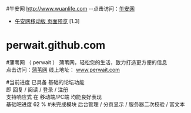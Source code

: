 #午安网 http://www.wuanlife.com
--点击访问：[午安网](http://wuanlife.com/)<br>

- [午安网移动版 页面预览](http://perwait.github.io/wuanlifeMobile/show.html) <span class="std-rec">[1.3]</span>

# perwait.github.com
#蒲苇网 （ perwait ）
蒲苇网，轻松您的生活，致力打造更方便的信息<br>
点击访问：[蒲苇网](http://perwait.com/)
线上地址： www.perwait.com

#当前进度
已具备 基础的论坛功能<br>
    即 回复 / 阅读 / 登录 / 注册<br>
    支持响应式 在 移动端/PC端 均能良好表现<br>
    基础吧进度 62 %
#未完成模块
后台管理 / 分页显示 / 服务器二次校验 / 富文本 
    




